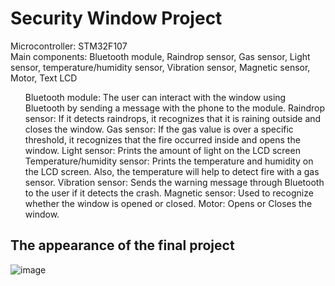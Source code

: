 # Security Window Project

Microcontroller: STM32F107 <br>
Main components: Bluetooth module, Raindrop sensor, Gas sensor, Light sensor, temperature/humidity sensor, Vibration sensor, Magnetic sensor, Motor, Text LCD
<br>

<ul>
  <il>Bluetooth module: The user can interact with the window using Bluetooth by sending a message with the phone to the module. </il>
  <il>Raindrop sensor: If it detects raindrops, it recognizes that it is raining outside and closes the window.</il>
  <il>Gas sensor: If the gas value is over a specific threshold, it recognizes that the fire occurred inside and opens the window.</il>
  <il>Light sensor: Prints the amount of light on the LCD screen</il>
  <il>Temperature/humidity sensor: Prints the temperature and humidity on the LCD screen. Also, the temperature will help to detect fire with a gas sensor.</il>
  <il>Vibration sensor: Sends the warning message through Bluetooth to the user if it detects the crash.</il>
  <il>Magnetic sensor: Used to recognize whether the window is opened or closed.</il>
  <il>Motor: Opens or Closes the window.</il>
</ul>

<h2>The appearance of the final project</h2>

![image](https://github.com/NaHyeon520/Security-Window-Project/assets/62274608/25b8bfb8-8d27-4f0c-bb0b-b9ef77282a5a)
